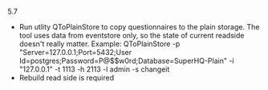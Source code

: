  5.7
- Run utlity QToPlainStore to copy questionnaires to the plain storage. 
  The tool uses data from eventstore only, so the state of current readside doesn't really matter. 
  Example: QToPlainStore -p "Server=127.0.0.1;Port=5432;User Id=postgres;Password=P@$$w0rd;Database=SuperHQ-Plain" -i "127.0.0.1" -t 1113 -h 2113 -l admin -s changeit
- Rebuild read side is required